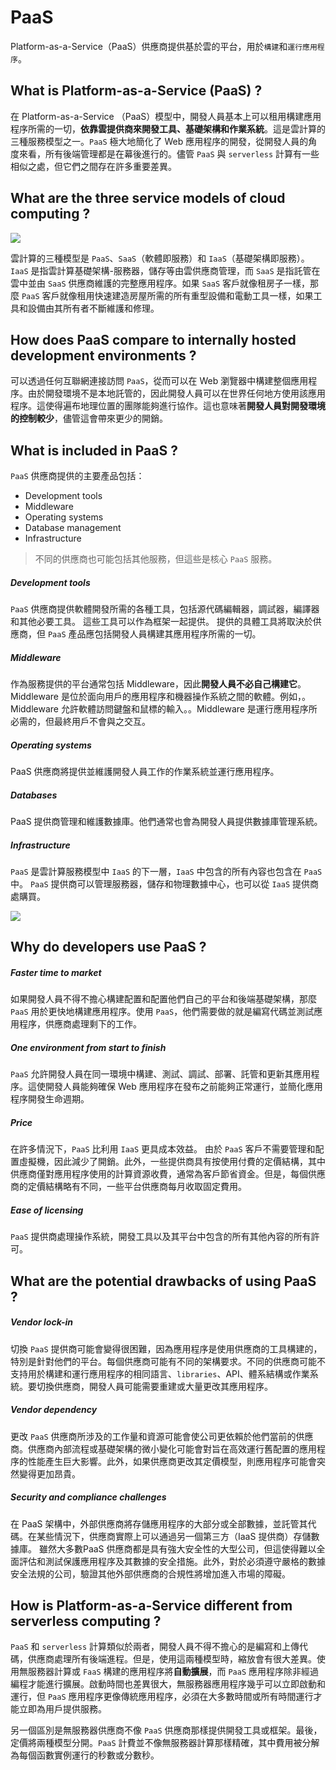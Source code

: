 # PaaS
Platform-as-a-Service（PaaS）供應商提供基於雲的平台，用於`構建`和`運行應用程序`。
## What is Platform-as-a-Service (PaaS) ?
在 Platform-as-a-Service （PaaS）模型中，開發人員基本上可以租用構建應用程序所需的一切，**依靠雲提供商來開發工具、基礎架構和作業系統**。這是雲計算的三種服務模型之一。`PaaS` 極大地簡化了 Web 應用程序的開發，從開發人員的角度來看，所有後端管理都是在幕後進行的。儘管 `PaaS` 與 `serverless` 計算有一些相似之處，但它們之間存在許多重要差異。

## What are the three service models of cloud computing ?

![](https://www.cloudflare.com/img/learning/serverless/glossary/platform-as-a-service-paas/saas-paas-iaas-diagram.svg)

雲計算的三種模型是 `PaaS`、`SaaS`（軟體即服務）和 `IaaS`（基礎架構即服務）。`IaaS` 是指雲計算基礎架構-服務器，儲存等由雲供應商管理，而 `SaaS` 是指託管在雲中並由 `SaaS` 供應商維護的完整應用程序。如果 `SaaS` 客戶就像租房子一樣，那麼 `PaaS` 客戶就像租用快速建造房屋所需的所有重型設備和電動工具一樣，如果工具和設備由其所有者不斷維護和修理。

## How does PaaS compare to internally hosted development environments ?
可以透過任何互聯網連接訪問 `PaaS`，從而可以在 Web 瀏覽器中構建整個應用程序。由於開發環境不是本地託管的，因此開發人員可以在世界任何地方使用該應用程序。這使得遍布地理位置的團隊能夠進行協作。這也意味著**開發人員對開發環境的控制較少**，儘管這會帶來更少的開銷。

## What is included in PaaS ?
`PaaS` 供應商提供的主要產品包括：
- Development tools
- Middleware
- Operating systems
- Database management
- Infrastructure

>不同的供應商也可能包括其他服務，但這些是核心 `PaaS` 服務。

##### Development tools
`PaaS` 供應商提供軟體開發所需的各種工具，包括源代碼編輯器，調試器，編譯器和其他必要工具。 這些工具可以作為框架一起提供。 提供的具體工具將取決於供應商，但 `PaaS` 產品應包括開發人員構建其應用程序所需的一切。

##### Middleware
作為服務提供的平台通常包括 Middleware，因此**開發人員不必自己構建它**。Middleware 是位於面向用戶的應用程序和機器操作系統之間的軟體。例如，。Middleware 允許軟體訪問鍵盤和鼠標的輸入。。Middleware 是運行應用程序所必需的，但最終用戶不會與之交互。

##### Operating systems
PaaS 供應商將提供並維護開發人員工作的作業系統並運行應用程序。

##### Databases
PaaS 提供商管理和維護數據庫。他們通常也會為開發人員提供數據庫管理系統。

##### Infrastructure
`PaaS` 是雲計算服務模型中 `IaaS` 的下一層，`IaaS` 中包含的所有內容也包含在 `PaaS` 中。 `PaaS` 提供商可以管理服務器，儲存和物理數據中心，也可以從 `IaaS` 提供商處購買。

![](https://www.cloudflare.com/img/learning/serverless/glossary/platform-as-a-service-paas/saas-paas-iaas-cloud-pyramid.svg)

## Why do developers use PaaS ?
##### Faster time to market
如果開發人員不得不擔心構建配置和配置他們自己的平台和後端基礎架構，那麼 `PaaS` 用於更快地構建應用程序。使用 `PaaS`，他們需要做的就是編寫代碼並測試應用程序，供應商處理剩下的工作。

##### One environment from start to finish
`PaaS` 允許開發人員在同一環境中構建、測試、調試、部署、託管和更新其應用程序。這使開發人員能夠確保 Web 應用程序在發布之前能夠正常運行，並簡化應用程序開發生命週期。

##### Price
在許多情況下，`PaaS` 比利用 `IaaS` 更具成本效益。 由於 `PaaS` 客戶不需要管理和配置虛擬機，因此減少了開銷。此外，一些提供商具有按使用付費的定價結構，其中供應商僅對應用程序使用的計算資源收費，通常為客戶節省資金。但是，每個供應商的定價結構略有不同，一些平台供應商每月收取固定費用。

##### Ease of licensing
`PaaS` 提供商處理操作系統，開發工具以及其平台中包含的所有其他內容的所有許可。

## What are the potential drawbacks of using PaaS ?
##### Vendor lock-in
切換 `PaaS` 提供商可能會變得很困難，因為應用程序是使用供應商的工具構建的，特別是針對他們的平台。每個供應商可能有不同的架構要求。不同的供應商可能不支持用於構建和運行應用程序的相同語言、`libraries`、API、體系結構或作業系統。要切換供應商，開發人員可能需要重建或大量更改其應用程序。

##### Vendor dependency
更改 `PaaS` 供應商所涉及的工作量和資源可能會使公司更依賴於他們當前的供應商。供應商內部流程或基礎架構的微小變化可能會對旨在高效運行舊配置的應用程序的性能產生巨大影響。此外，如果供應商更改其定價模型，則應用程序可能會突然變得更加昂貴。

##### Security and compliance challenges
在 PaaS 架構中，外部供應商將存儲應用程序的大部分或全部數據，並託管其代碼。在某些情況下，供應商實際上可以通過另一個第三方（IaaS 提供商）存儲數據庫。 雖然大多數PaaS 供應商都是具有強大安全性的大型公司，但這使得難以全面評估和測試保護應用程序及其數據的安全措施。此外，對於必須遵守嚴格的數據安全法規的公司，驗證其他外部供應商的合規性將增加進入市場的障礙。
## How is Platform-as-a-Service different from serverless computing ?
`PaaS` 和 `serverless` 計算類似於兩者，開發人員不得不擔心的是編寫和上傳代碼，供應商處理所有後端進程。但是，使用這兩種模型時，縮放會有很大差異。使用無服務器計算或 `FaaS` 構建的應用程序將**自動擴展**，而 `PaaS` 應用程序除非經過編程才能進行擴展。啟動時間也差異很大，無服務器應用程序幾乎可以立即啟動和運行，但 `PaaS` 應用程序更像傳統應用程序，必須在大多數時間或所有時間運行才能立即為用戶提供服務。

另一個區別是無服務器供應商不像 `PaaS` 供應商那樣提供開發工具或框架。最後，定價將兩種模型分開。`PaaS` 計費並不像無服務器計算那樣精確，其中費用被分解為每個函數實例運行的秒數或分數秒。